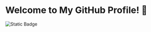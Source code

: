 # Welcome to My GitHub Profile! 👋
<img alt="Static Badge" src="https://img.shields.io/badge/heabo9-%23E40521">
